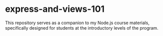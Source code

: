 # express-and-views-101
 This repository serves as a companion to my Node.js course materials, specifically designed for students at the introductory levels of the program.
